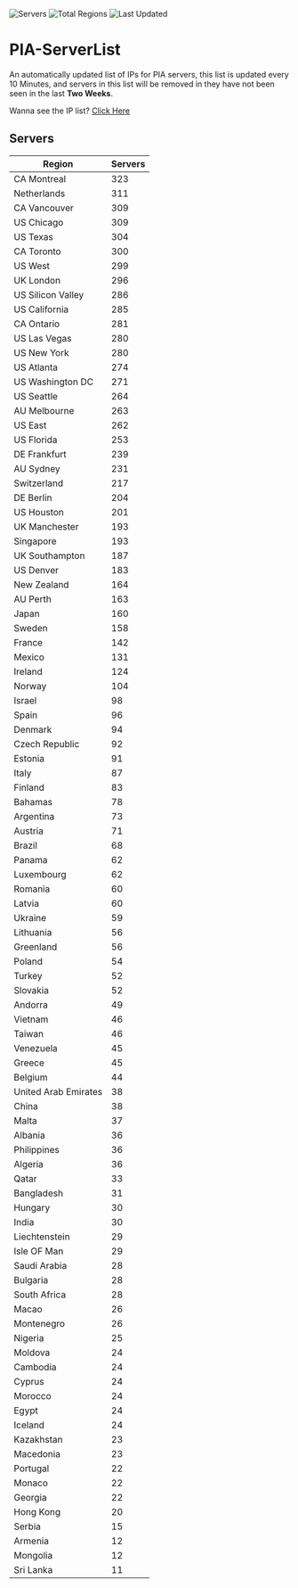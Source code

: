 ![Servers](https://img.shields.io/badge/Servers-11,113-darkgreen)
![Total Regions](https://img.shields.io/badge/Total_Regions-97-darkgreen)
![Last Updated](https://img.shields.io/badge/Last_Updated-April_29_2024_07:40_EDT-darkgreen)

# PIA-ServerList
An automatically updated list of IPs for PIA servers, this list is updated every 10 Minutes, and servers in this list will be removed in they have not been seen in the last **Two Weeks**.

Wanna see the IP list? [Click Here](./servers.json)

## Servers
| Region               | Servers |
|----------------------|---------|
| CA Montreal | 323 |
| Netherlands | 311 |
| CA Vancouver | 309 |
| US Chicago | 309 |
| US Texas | 304 |
| CA Toronto | 300 |
| US West | 299 |
| UK London | 296 |
| US Silicon Valley | 286 |
| US California | 285 |
| CA Ontario | 281 |
| US Las Vegas | 280 |
| US New York | 280 |
| US Atlanta | 274 |
| US Washington DC | 271 |
| US Seattle | 264 |
| AU Melbourne | 263 |
| US East | 262 |
| US Florida | 253 |
| DE Frankfurt | 239 |
| AU Sydney | 231 |
| Switzerland | 217 |
| DE Berlin | 204 |
| US Houston | 201 |
| UK Manchester | 193 |
| Singapore | 193 |
| UK Southampton | 187 |
| US Denver | 183 |
| New Zealand | 164 |
| AU Perth | 163 |
| Japan | 160 |
| Sweden | 158 |
| France | 142 |
| Mexico | 131 |
| Ireland | 124 |
| Norway | 104 |
| Israel | 98 |
| Spain | 96 |
| Denmark | 94 |
| Czech Republic | 92 |
| Estonia | 91 |
| Italy | 87 |
| Finland | 83 |
| Bahamas | 78 |
| Argentina | 73 |
| Austria | 71 |
| Brazil | 68 |
| Panama | 62 |
| Luxembourg | 62 |
| Romania | 60 |
| Latvia | 60 |
| Ukraine | 59 |
| Lithuania | 56 |
| Greenland | 56 |
| Poland | 54 |
| Turkey | 52 |
| Slovakia | 52 |
| Andorra | 49 |
| Vietnam | 46 |
| Taiwan | 46 |
| Venezuela | 45 |
| Greece | 45 |
| Belgium | 44 |
| United Arab Emirates | 38 |
| China | 38 |
| Malta | 37 |
| Albania | 36 |
| Philippines | 36 |
| Algeria | 36 |
| Qatar | 33 |
| Bangladesh | 31 |
| Hungary | 30 |
| India | 30 |
| Liechtenstein | 29 |
| Isle OF Man | 29 |
| Saudi Arabia | 28 |
| Bulgaria | 28 |
| South Africa | 28 |
| Macao | 26 |
| Montenegro | 26 |
| Nigeria | 25 |
| Moldova | 24 |
| Cambodia | 24 |
| Cyprus | 24 |
| Morocco | 24 |
| Egypt | 24 |
| Iceland | 24 |
| Kazakhstan | 23 |
| Macedonia | 23 |
| Portugal | 22 |
| Monaco | 22 |
| Georgia | 22 |
| Hong Kong | 20 |
| Serbia | 15 |
| Armenia | 12 |
| Mongolia | 12 |
| Sri Lanka | 11 |